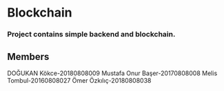 # Blockchain
### Project contains simple backend and blockchain.

## Members
DOĞUKAN Kökce-20180808009 
Mustafa Onur Başer-20170808008 
Melis Tombul-20160808027 
Ömer Özkılıç-20180808038